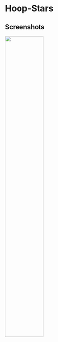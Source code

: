 # Hoop-Stars

## Screenshots

<img src="https://github.com/ShoumoPal/Hoop-Stars/assets/46050414/bb893e59-7ca5-438a-a2ab-3c851f3fdf26" width=50% height=50% />

